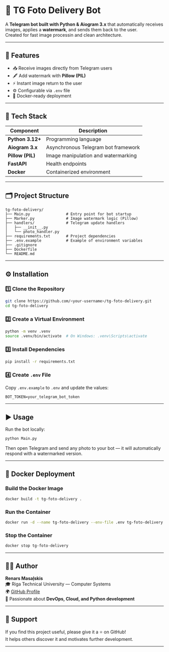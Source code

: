 # 📸 TG Foto Delivery Bot

A **Telegram bot built with Python & Aiogram 3.x** that automatically receives images, applies a **watermark**, and sends them back to the user.  
Created for fast image processin and clean architecture.

---

## 🚀 Features

- 📥 Receive images directly from Telegram users  
- 🖋️ Add watermark with **Pillow (PIL)**  
- ⚡ Instant image return to the user  
- ⚙️ Configurable via `.env` file  
- 🧱 Docker-ready deployment  

---

## 🧩 Tech Stack

| Component | Description |
|------------|-------------|
| **Python 3.12+** | Programming language |
| **Aiogram 3.x** | Asynchronous Telegram bot framework |
| **Pillow (PIL)** | Image manipulation and watermarking |
| **FastAPI** | Health endpoints |
| **Docker** | Containerized environment |

---

## 🗂️ Project Structure

```
tg-foto-delivery/
├── Main.py                # Entry point for bot startup
├── Marker.py              # Image watermark logic (Pillow)
├── handlers/              # Telegram update handlers
│   ├── __init__.py
│   └── photo_handler.py
├── requirements.txt       # Project dependencies
├── .env.example           # Example of environment variables
├── .gitignore
├── Dockerfile
└── README.md
```

---

## ⚙️ Installation

### 1️⃣ Clone the Repository
```bash
git clone https://github.com/<your-username>/tg-foto-delivery.git
cd tg-foto-delivery
```

### 2️⃣ Create a Virtual Environment
```bash
python -m venv .venv
source .venv/bin/activate  # On Windows: .venv\Scripts\activate
```

### 3️⃣ Install Dependencies
```bash
pip install -r requirements.txt
```

### 4️⃣ Create `.env` File
Copy `.env.example` to `.env` and update the values:

```
BOT_TOKEN=your_telegram_bot_token
```

---

## ▶️ Usage

Run the bot locally:

```bash
python Main.py
```

Then open Telegram and send any photo to your bot — it will automatically respond with a watermarked version.

---

## 🐳 Docker Deployment

### Build the Docker Image
```bash
docker build -t tg-foto-delivery .
```

### Run the Container
```bash
docker run -d --name tg-foto-delivery --env-file .env tg-foto-delivery
```

### Stop the Container
```bash
docker stop tg-foto-delivery
```

---

## 🧑‍💻 Author

**Renars Masaļskis**  
🎓 Riga Technical University — Computer Systems  
🌍 [GitHub Profile](https://github.com/rek1ngs)  
💬 Passionate about **DevOps, Cloud, and Python development**

---

## 🌟 Support

If you find this project useful, please give it a ⭐ on GitHub!  
It helps others discover it and motivates further development.

---

